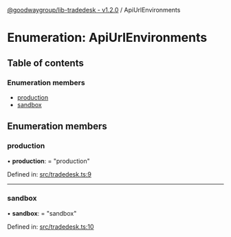 [@goodwaygroup/lib-tradedesk - v1.2.0](../README.md) / ApiUrlEnvironments

# Enumeration: ApiUrlEnvironments

## Table of contents

### Enumeration members

- [production](apiurlenvironments.md#production)
- [sandbox](apiurlenvironments.md#sandbox)

## Enumeration members

### production

• **production**: = "production"

Defined in: [src/tradedesk.ts:9](https://github.com/GoodwayGroup/lib-tradedesk/blob/a025333/src/tradedesk.ts#L9)

___

### sandbox

• **sandbox**: = "sandbox"

Defined in: [src/tradedesk.ts:10](https://github.com/GoodwayGroup/lib-tradedesk/blob/a025333/src/tradedesk.ts#L10)
